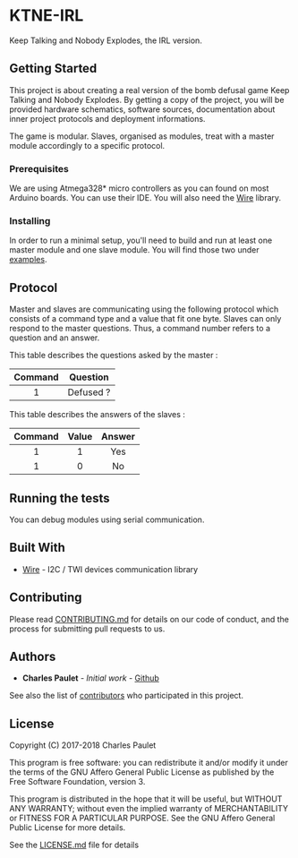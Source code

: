 # KTNE-IRL

Keep Talking and Nobody Explodes, the IRL version.

## Getting Started

This project is about creating a real version of the bomb defusal game Keep Talking and Nobody Explodes. By getting a copy of the project, you will be provided hardware schematics, software sources, documentation about inner project protocols and deployment informations.

The game is modular. Slaves, organised as modules, treat with a master module accordingly to a specific protocol.

### Prerequisites

We are using Atmega328* micro controllers as you can found on most Arduino boards. You can use their IDE. You will also need the [Wire](https://www.arduino.cc/en/Reference/Wire) library.

### Installing

In order to run a minimal setup, you'll need to build and run at least one master module and one slave module.
You will find those two under [examples](examples/).

## Protocol

Master and slaves are communicating using the following protocol which consists of a command type and a value that fit one byte.
Slaves can only respond to the master questions. Thus, a command number refers to a question and an answer.

This table describes the questions asked by the master :

| Command | Question    |
| :-----: | :---------: |
| 1       | Defused ?   |


This table describes the answers of the slaves :

| Command | Value | Answer |
| :-----: | :---: | :----: |
| 1       | 1     | Yes    |
| 1       | 0     | No     |

## Running the tests

You can debug modules using serial communication. 

## Built With

* [Wire](https://www.arduino.cc/en/Reference/Wire) - I2C / TWI devices communication library

## Contributing

Please read [CONTRIBUTING.md](CONTRIBUTING.md) for details on our code of conduct, and the process for submitting pull requests to us.

## Authors

* **Charles Paulet** - *Initial work* - [Github](https://github.com/valkheim)

See also the list of [contributors](https://github.com/valkheim/KTNE-IRL/contributors) who participated in this project.

## License

Copyright (C) 2017-2018 Charles Paulet

This program is free software: you can redistribute it and/or modify it under the terms of the GNU Affero General Public License as published by the Free Software Foundation, version 3.

This program is distributed in the hope that it will be useful, but WITHOUT ANY WARRANTY; without even the implied warranty of MERCHANTABILITY or FITNESS FOR A PARTICULAR PURPOSE. See the GNU Affero General Public License for more details.

See the [LICENSE.md](LICENSE) file for details
